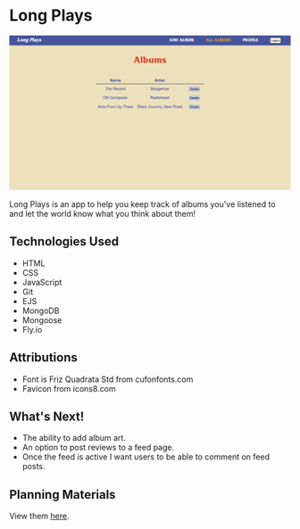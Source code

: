 # Long Plays

![App Screenshot](https://github.com/trentonwahr/album-tracker/blob/main/public/images/app-screenshot.png)

Long Plays is an app to help you keep track of albums you've listened to and let the world know what you think about them!

## Technologies Used

- HTML
- CSS
- JavaScript
- Git
- EJS
- MongoDB
- Mongoose
- Fly.io

## Attributions

- Font is Friz Quadrata Std from cufonfonts.com
- Favicon from icons8.com

## What's Next!

- The ability to add album art.
- An option to post reviews to a feed page.
- Once the feed is active I want users to be able to comment on feed posts.

## Planning Materials

View them [here](https://trello.com/b/LEwes33Y/album-tracker).